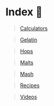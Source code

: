 <!-- TITLE: Tardigrade Beer -->
# Index :beer:
> [Calculators](calculators)

> [Gelatin](gelatin)

> [Hops](hops-wheel)

> [Malts](malts)

> [Mash](mash-temperature)

> [Recipes](recipes)

> [Videos](videos)